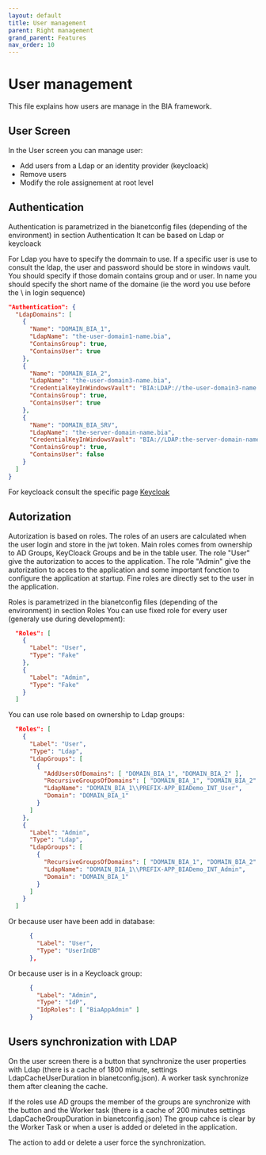 ```yaml
---
layout: default
title: User management
parent: Right management
grand_parent: Features
nav_order: 10
---
```


# User management
This file explains how users are manage in the BIA framework.

## User Screen
In the User screen you can manage user:
- Add users from a Ldap or an identity provider (keycloack)
- Remove users
- Modify the role assignement at root level

## Authentication
Authentication is parametrized in the bianetconfig files (depending of the environment) in section Authentication
It can be based on Ldap or keycloack

For Ldap you have to specify the dommain to use.
If a specific user is use to consult the ldap, the user and password should be store in windows vault.
You should specify if those domain contains group and or user.
In name you should specify the short name of the domaine (ie the word you use before the \ in login sequence)
```json
"Authentication": {
  "LdapDomains": [
    {
      "Name": "DOMAIN_BIA_1",
      "LdapName": "the-user-domain1-name.bia",
      "ContainsGroup": true,
      "ContainsUser": true
    },
    {
      "Name": "DOMAIN_BIA_2",
      "LdapName": "the-user-domain3-name.bia",
      "CredentialKeyInWindowsVault": "BIA:LDAP://the-user-domain3-name.bia",
      "ContainsGroup": true,
      "ContainsUser": true
    },
    {
      "Name": "DOMAIN_BIA_SRV",
      "LdapName": "the-server-domain-name.bia",
      "CredentialKeyInWindowsVault": "BIA://LDAP:the-server-domain-name.bia",
      "ContainsGroup": true,
      "ContainsUser": false
    }
  ]
}
```

For keycloack consult the specific page [Keycloak](./50-Keycloak.md)

## Autorization
Autorization is based on roles.
The roles of an users are calculated when the user login and store in the jwt token.
Main roles comes from ownership to AD Groups, KeyCloack Groups and be in the table user.
  The role "User" give the autorization to acces to the application.
  The role "Admin" give the autorization to acces to the application and some important fonction to configure the application at startup.
Fine roles are directly set to the user in the application.

Roles is parametrized in the bianetconfig files (depending of the environment) in section Roles
You can use fixed role for every user (generaly use during development):
```json
  "Roles": [
    {
      "Label": "User",
      "Type": "Fake"
    },
    {
      "Label": "Admin",
      "Type": "Fake"
    }
  ]
```

You can use role based on ownership to Ldap groups:
```json
  "Roles": [
    {
      "Label": "User",
      "Type": "Ldap",
      "LdapGroups": [
        {
          "AddUsersOfDomains": [ "DOMAIN_BIA_1", "DOMAIN_BIA_2" ],
          "RecursiveGroupsOfDomains": [ "DOMAIN_BIA_1", "DOMAIN_BIA_2" ],
          "LdapName": "DOMAIN_BIA_1\\PREFIX-APP_BIADemo_INT_User",
          "Domain": "DOMAIN_BIA_1"
        }
      ]
    },
    {
      "Label": "Admin",
      "Type": "Ldap",
      "LdapGroups": [
        {
          "RecursiveGroupsOfDomains": [ "DOMAIN_BIA_1", "DOMAIN_BIA_2" ],
          "LdapName": "DOMAIN_BIA_1\\PREFIX-APP_BIADemo_INT_Admin",
          "Domain": "DOMAIN_BIA_1"
        }
      ]
    }
  ]
```

Or because user have been add in database:
```json
      {
        "Label": "User",
        "Type": "UserInDB"
      },
```

Or because user is in a Keycloack group:
```json
      {
        "Label": "Admin",
        "Type": "IdP",
        "IdpRoles": [ "BiaAppAdmin" ]
      }
```

## Users synchronization with LDAP
On the user screen there is a button that synchronize the user properties with Ldap (there is a cache of 1800 minute, settings LdapCacheUserDuration in bianetconfig.json).
A worker task synchronize them after cleaning the cache.

If the roles use AD groups the member of the groups are synchronize with the button and the Worker task (there is a cache of 200 minutes settings LdapCacheGroupDuration in bianetconfig.json)
The group cahce is clear by the Worker Task or when a user is added or deleted in the application.

The action to add or delete a user force the synchronization.